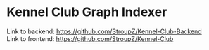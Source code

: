# Kennel Club Graph Indexer
Link to backend: https://github.com/StroupZ/Kennel-Club-Backend
<br>
Link to frontend: https://github.com/StroupZ/Kennel-Club
<br><br>

